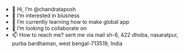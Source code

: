 - 👋 Hi, I’m @chandrataposh
- 👀 I’m interested in biusness
- 🌱 I’m currently learning how to make global app
- 💞️ I’m looking to collaborate on 
- 📫 How to reach me? sent me via mail sh-6, 422 dhoba, nasaratpur, purba bardhaman, west bengal-713519, India

<!---
chandrataposh/chandrataposh is a ✨ special ✨ repository because its `README.md` (this file) appears on your GitHub profile.
You can click the Preview link to take a look at your changes.
--->
